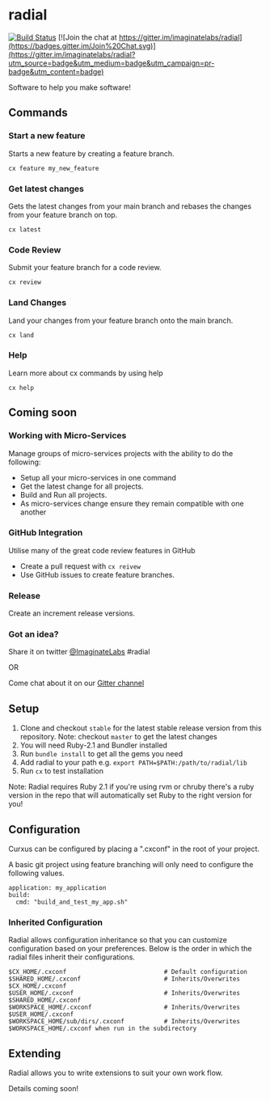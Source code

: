 radial
======
[![Build Status](https://travis-ci.org/imaginatelabs/radial.svg?branch=master)](https://travis-ci.org/imaginatelabs/radial)
[![Join the chat at https://gitter.im/imaginatelabs/radial](https://badges.gitter.im/Join%20Chat.svg)](https://gitter.im/imaginatelabs/radial?utm_source=badge&utm_medium=badge&utm_campaign=pr-badge&utm_content=badge)

Software to help you make software!

## Commands

### Start a new feature
Starts a new feature by creating a feature branch.

`cx feature my_new_feature`

### Get latest changes
Gets the latest changes from your main branch and rebases the changes from your feature branch on top. 

`cx latest`

### Code Review 
Submit your feature branch for a code review.

`cx review`

### Land Changes
Land your changes from your feature branch onto the main branch.

`cx land`

### Help
Learn more about cx commands by using help

`cx help`

## Coming soon
### Working with Micro-Services
Manage groups of micro-services projects with the ability to do the following:
 - Setup all your micro-services in one command
 - Get the latest change for all projects.
 - Build and Run all projects.
 - As micro-services change ensure they remain compatible with one another

### GitHub Integration
Utilise many of the great code review features in GitHub
 - Create a pull request with `cx reivew`
 - Use GitHub issues to create feature branches.
 
### Release
Create an increment release versions. 
 
### Got an idea?
Share it on twitter [@ImaginateLabs](https://www.twitter.com/ImaginateLabs) #radial
 
 OR
  
Come chat about it on our [Gitter channel](https://gitter.im/imaginatelabs/radial)

## Setup
1. Clone and checkout `stable` for the latest stable release version from this repository.
   Note: checkout `master` to get the latest changes
2. You will need Ruby-2.1 and Bundler installed
3. Run `bundle install` to get all the gems you need
4. Add radial to your path e.g. 
  `export PATH=$PATH:/path/to/radial/lib`
5. Run `cx` to test installation

Note: Radial requires Ruby 2.1 if you're using rvm or chruby there's a ruby version in the repo that 
will automatically set Ruby to the right version for you!

## Configuration
Curxus can be configured by placing a ".cxconf" in the root of your project. 

A basic git project using feature branching will only need to configure the following values. 
```
application: my_application
build:
  cmd: "build_and_test_my_app.sh"

```

### Inherited Configuration
Radial allows configuration inheritance so that you can customize configuration based on your preferences. 
Below is the order in which the radial files inherit their configurations.
```
$CX_HOME/.cxconf                           # Default configuration
$SHARED_HOME/.cxconf                       # Inherits/Overwrites $CX_HOME/.cxconf
$USER_HOME/.cxconf                         # Inherits/Overwrites $SHARED_HOME/.cxconf
$WORKSPACE_HOME/.cxconf                    # Inherits/Overwrites $USER_HOME/.cxconf
$WORKSPACE_HOME/sub/dirs/.cxconf           # Inherits/Overwrites $WORKSPACE_HOME/.cxconf when run in the subdirectory
```

## Extending 
Radial allows you to write extensions to suit your own work flow.

Details coming soon!
